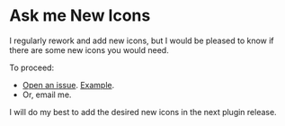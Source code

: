 <show-structure for="chapter,procedure,tab,def"/>

# Ask me New Icons

I regularly rework and add new icons, but I would be pleased to know if there are some new icons you would need.

To proceed:

- [Open an issue](https://github.com/jonathanlermitage/intellij-extra-toolwindow-colorful-icons-pub/issues). [Example](https://github.com/jonathanlermitage/intellij-extra-toolwindow-colorful-icons-pub/issues/4).
- Or, email me.

I will do my best to add the desired new icons in the next plugin release.
